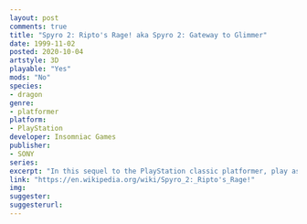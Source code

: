 ```yaml
---
layout: post
comments: true
title: "Spyro 2: Ripto's Rage! aka Spyro 2: Gateway to Glimmer"
date: 1999-11-02
posted: 2020-10-04
artstyle: 3D
playable: "Yes"
mods: "No"
species: 
- dragon
genre: 
- platformer
platform:
- PlayStation
developer: Insomniac Games
publisher:
- SONY
series: 
excerpt: "In this sequel to the PlayStation classic platformer, play as the small purple dragon Spyro once more as you're forced to save the realm of Avalar from Ripto and his minions. As in the first game, you can breathe fire, charge with your horns, and glide with your small wings. However you can now acquire new special abilities in exchange for gems, and the timed ability gateways make a return. You also get a super freeze breath in one level. There is less to collect in this game, and you mainly just have to collect talismans from every world you have saved and defeat the bosses."
link: "https://en.wikipedia.org/wiki/Spyro_2:_Ripto's_Rage!"
img: 
suggester: 
suggesterurl: 
---
```


